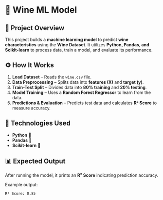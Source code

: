 # 🍷 Wine ML Model

## 📌 Project Overview
This project builds a **machine learning model** to predict **wine characteristics** using the **Wine Dataset**. It utilizes **Python, Pandas, and Scikit-learn** to process data, train a model, and evaluate its performance.

## ⚙️ How It Works
1. **Load Dataset** – Reads the `wine.csv` file.  
2. **Data Preprocessing** – Splits data into **features (X)** and **target (y)**.  
3. **Train-Test Split** – Divides data into **80% training** and **20% testing**.  
4. **Model Training** – Uses a **Random Forest Regressor** to learn from the data.  
5. **Predictions & Evaluation** – Predicts test data and calculates **R² Score** to measure accuracy.  

## 🚀 Technologies Used
- **Python** 🐍  
- **Pandas** 📝  
- **Scikit-learn** 🤖  

## 📊 Expected Output
After running the model, it prints an **R² Score** indicating prediction accuracy.  

Example output:  
```bash
R² Score: 0.85
